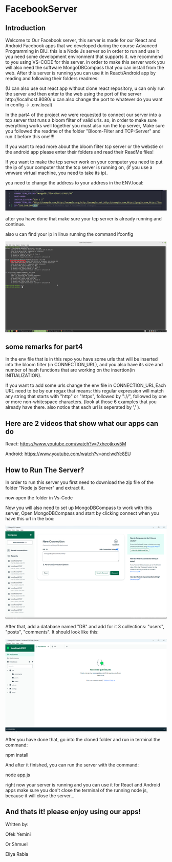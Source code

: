 # FacebookServer

## Introduction

Welcome to Our Facebook server, this server is made for our React and Android Facebook apps that we developed during the course
Advanced Programming in BIU. this is a Node Js server so in order to run and use it you need some development environment that supports it. we recommend to you using VS-CODE for this server. in order to make this server work you will also need the software MongoDBCompass that you can install from the web. After this server is running you can use it in React/Android app by reading and following their folders readmes:

(U can also use out react app without clone react repository, u can only run the server and then enter to the web using the port of the server http://localhost:8080/ u can also change the port to whatever do you want in config -> .env.local)

In the part4 of the project we were requested to connect our server into a tcp server that runs a bloom filter of valid urls.
so, in order to make sure everything works well together you must also run the tcp server, 
Make sure you followed the readme of the folder "Bloom-Filter and TCP-Server" and run it before this one!!!!
 
If you want to read more about the bloom filter tcp server or the webstie or the android app please enter their folders and read their ReadMe files!

If you want to make the tcp server work on your computer you need to put the ip of your computer that the tcp server is running on,
(if you use a vmware virtual machine, you need to take its ip).

you need to change the address to your address in the ENV.local: 

![alt text](picsForREADME/ENV.png)

after you have done that make sure your tcp server is already running and continue. 

also u can find your ip in linux running the command ifconfig

![alt text](picsForREADME/iplinux.png)


## some remarks for part4 

In the env file that is in this repo you have some urls that will be inserted into the bloom filter (in CONNECTION_URL), and you also have its size and number of hash functions that are working on the insertion(in INITIALIZATION). 

If you want to add some urls change the env file in CONNECTION_URL,Each URL need to be by our regax that means: this regular expression will match any string that starts with "http" or "https", followed by "://", followed by one or more non-whitespace characters. (look at those 6 examples that you already have there. also notice that each url is seperated by ',' ). 


## Here are 2 videos that show what our apps can do

React: https://www.youtube.com/watch?v=7xheojkxw5M 

Android: https://www.youtube.com/watch?v=onclwdYc8EU

## How to Run The Server? 

In order to run this server you first need to download the zip file of the folder "Node js Server" and extract it.  

now open the folder in Vs-Code

Now you will also need to set up MongoDBCompass to work with this server, 
Open MongoDBCompass and start by clicking connect when you have this url in the box: 

![connectMongo](picsForREADME/1.png)

After that, add a database named "DB" and add for it 3 collections: "users", "posts", "comments". It should look like this: 

![addDB](picsForREADME/2.png)

After you have done that, go into the cloned folder and run in terminal the command: 

npm install 

And after it finished, you can run the server with the command:

node app.js 

right now your server is running and you can use it for React and Android apps 
make sure you don't close the terminal of the running node js, because it will close the server...

## And thats it! please enjoy using our apps!
Written by: 

Ofek Yemini

Or Shmuel 

Eliya Rabia 







